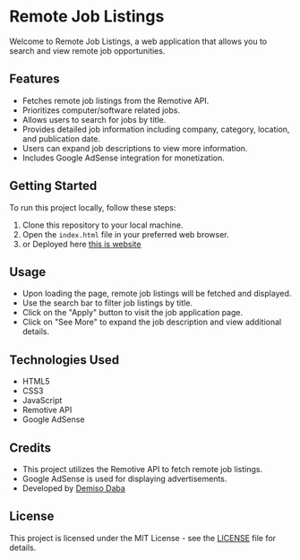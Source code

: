 # Remote Job Listings

Welcome to Remote Job Listings, a web application that allows you to search and view remote job opportunities.

## Features

- Fetches remote job listings from the Remotive API.
- Prioritizes computer/software related jobs.
- Allows users to search for jobs by title.
- Provides detailed job information including company, category, location, and publication date.
- Users can expand job descriptions to view more information.
- Includes Google AdSense integration for monetization.

## Getting Started

To run this project locally, follow these steps:

1. Clone this repository to your local machine.
2. Open the `index.html` file in your preferred web browser.
3. or Deployed here [this is website](https://demisodaba.github.io/joblist/)

## Usage

- Upon loading the page, remote job listings will be fetched and displayed.
- Use the search bar to filter job listings by title.
- Click on the "Apply" button to visit the job application page.
- Click on "See More" to expand the job description and view additional details.

## Technologies Used

- HTML5
- CSS3
- JavaScript
- Remotive API
- Google AdSense

## Credits

- This project utilizes the Remotive API to fetch remote job listings.
- Google AdSense is used for displaying advertisements.
- Developed by [Demiso Daba](https://github.com/DemisoDaba)

## License

This project is licensed under the MIT License - see the [LICENSE](LICENSE) file for details.

